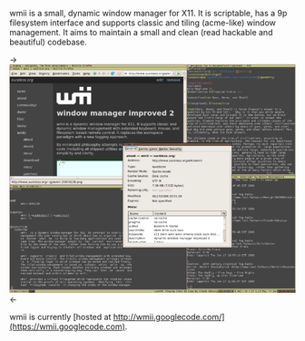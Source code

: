 wmii is a small, dynamic window manager for X11. It is scriptable, has a 9p
filesystem interface and supports classic and tiling (acme-like) window
management. It aims to maintain a small and clean (read hackable and beautiful)
codebase.

->[![Screenshot](screenshots/wmii-20080117-thumb.png)](screenshots/wmii-20080117.png)<-

wmii is currently [hosted at http://wmii.googlecode.com/](https://wmii.googlecode.com).
